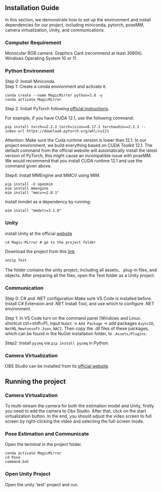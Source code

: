 ## Installation Guide
In this section, we demonstrate how to set up the environment and  install dependencies for our project, including miniconda, pytorch, poseMM, camera virtualization, Unity, and communications.  

### Computer Requirement 
Monocular RGB camera. 
Graphics Card  (recommend at least 3060ti). 
Windows Operating System 10  or 11.  

### Python Environment 
Step 0: Install Miniconda.  
Step 1: Create a conda environment and activate it.  
```
conda create --name MagicMirror python=3.8 -y
conda activate MagicMirror
```
Step 2: Install PyTorch following [official instructions](https://pytorch.org).    

For example, if you have CUDA 12.1, use the following command:  

```
pip install torch==2.2.2 torchvision==0.17.2 torchaudio==2.2.2 --index-url https://download.pytorch.org/whl/cu121
```

Attention: Make sure the Cuda runtime version is lower than 12.1. In our project environment, we build everything based on CUDA Toolkit 12.1. The default command from the official website will automatically install the latest version of PyTorch, this might cause an incompatible issue with poseMM.
We would recommend that you install CUDA runtime 12.1 and use the command given above.

Step4: Install MMEngine and MMCV using MIM.
```
pip install -U openmim
mim install mmengine
mim install "mmcv>=2.0.1"
```
Install mmdet as a dependency by running:
```
mim install "mmdet>=3.1.0"
```
### Unity
install Unity at the official [website](https://unity.com/download)
```
cd Magic-Mirror # go to the project folder
```
Download the project from this [link](https://1drv.ms/u/c/7f140570b31b938e/EUWoPQaSmrxNnvQVNrEAElEBCqbGuA4eLjVXNF-S5sACtQ?e=BTDBvg)
```
unzip Test 
```
The folder contains the unity project, including all assets， plug-in files, and objects. After preparing all the files, open the Test folder as a Unity project.
### Communication

Step 0: C# and .NET configuration 
Make sure VS Code is installed before. Install C# Extension and .NET Install Tool, and use which to configure .NET environment. 

Step 1: In VS Code turn on the command panel (Windows and Linux: shortcut ctrl+shift+P), input `NuGet` -> `Add Package` -> add packages `AsyncIO`, `NetMQ`, `Newtonsoft.Json`, `NACI`. Then copy the .dll files of these packages, which can be found in the NuGet installation folder, to `.Assets/Plugins`. 

Step2: Install `pyzmq` via `pip install pyzmq` in Python.


### Camera Virtualization 
OBS Studio can be installed from its [official website](https://obsproject.com).

## Running the project
### Camera Virtualization  
To multi-stream the camera for both the estimation model and Unity, firstly you need to add the camera to Obs Studio. After that, click on the start virtualization button. In the end, you should adjust the video screen to full screen by right-clicking the video and selecting the full-screen mode.

### Pose Estimation and Communicate
Open the terminal in the project folder.
```
conda activate MagicMirror
cd Pose 
command.bat
```
### Open Unity Project 
Open the unity 'test' project and run.
